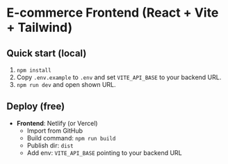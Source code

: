 # E-commerce Frontend (React + Vite + Tailwind)

## Quick start (local)
1. `npm install`
2. Copy `.env.example` to `.env` and set `VITE_API_BASE` to your backend URL.
3. `npm run dev` and open shown URL.

## Deploy (free)
- **Frontend**: Netlify (or Vercel)
  - Import from GitHub
  - Build command: `npm run build`
  - Publish dir: `dist`
  - Add env: `VITE_API_BASE` pointing to your backend URL
